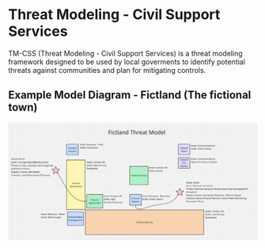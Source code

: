 # Threat Modeling - Civil Support Services
TM-CSS (Threat Modeling - Civil Support Services) is a threat modeling framework designed to be used by local goverments to identify potential threats against communities and plan for mitigating controls.

## Example Model Diagram - Fictland (The fictional town)
![Example Model - Fictland](/samples/example-Fictland.jpg)